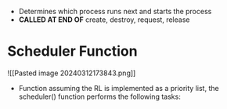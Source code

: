- Determines which process runs next and starts the process
- **CALLED AT END OF** create, destroy, request, release
# Scheduler Function
![[Pasted image 20240312173843.png]]
- Function assuming the RL is implemented as a priority list, the scheduler() function performs the following tasks:
